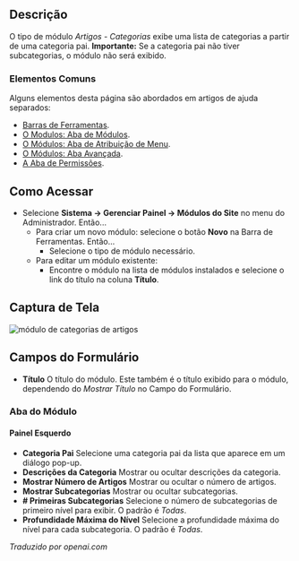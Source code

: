 <!-- Filename: Help4.x:Site_Modules:_Articles_-_Categories  / Display title: Módulos: Artigos - Categorias -->

## Descrição

O tipo de módulo *Artigos - Categorias* exibe uma lista de categorias
a partir de uma categoria pai. **Importante:** Se a categoria pai não tiver
subcategorias, o módulo não será exibido.

### Elementos Comuns

Alguns elementos desta página são abordados em artigos de ajuda separados:

* [Barras de Ferramentas](jdocmanual?article=help/common-elements/toolbars).
* [O Modulos: Aba de Módulos](jdocmanual?article=help/modules/modules-module-tab).
* [O Módulos: Aba de Atribuição de Menu](jdocmanual?article=help/modules/modules-menu-assignment-tab).
* [O Módulos: Aba Avançada](jdocmanual?article=help/modules/modules-advanced-tab).
* [A Aba de Permissões](jdocmanual?article=help/common-elements/edit-permissions).

## Como Acessar

- Selecione **Sistema → Gerenciar Painel → Módulos do Site** no menu do
  Administrador. Então...
  - Para criar um novo módulo: selecione o botão **Novo** na Barra de Ferramentas. Então...
    - Selecione o tipo de módulo necessário.
  - Para editar um módulo existente:
    - Encontre o módulo na lista de módulos instalados e selecione o
      link do título na coluna **Título**.

## Captura de Tela

![módulo de categorias de artigos](../../../ptbr/images/modules-site/modules-articles-categories-module-tab.png)

## Campos do Formulário

- **Título** O título do módulo. Este também é o título exibido para o módulo, dependendo do *Mostrar Título* no Campo do Formulário.

### Aba do Módulo

#### Painel Esquerdo

- **Categoria Pai** Selecione uma categoria pai da lista que aparece em um diálogo pop-up.
- **Descrições da Categoria** Mostrar ou ocultar descrições da categoria.
- **Mostrar Número de Artigos** Mostrar ou ocultar o número de artigos.
- **Mostrar Subcategorias** Mostrar ou ocultar subcategorias.
- **\# Primeiras Subcategorias** Selecione o número de subcategorias de primeiro nível para exibir. O padrão é *Todas*.
- **Profundidade Máxima do Nível** Selecione a profundidade máxima do nível para cada subcategoria. O padrão é *Todas*.

*Traduzido por openai.com*

